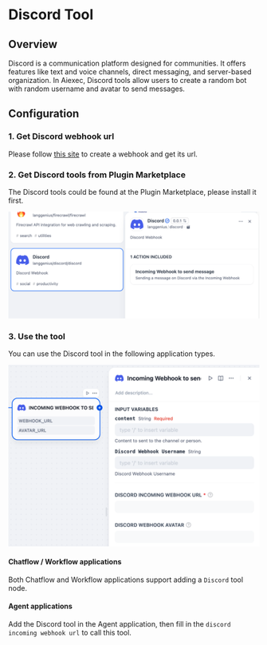# Discord Tool

## Overview

Discord is a communication platform designed for communities. It offers features like text and voice channels, direct messaging, and server-based organization. In Aiexec, Discord tools allow users to create a random bot with random username and avatar to send messages.

## Configuration

### 1. Get Discord webhook url
Please follow [this site](https://support.discord.com/hc/en-us/articles/228383668-Intro-to-Webhooks) to create a webhook and get its url.

### 2. Get Discord tools from Plugin Marketplace
The Discord tools could be found at the Plugin Marketplace, please install it first.

![](./_assets/discord_1.PNG)

### 3. Use the tool
You can use the Discord tool in the following application types.

![](./_assets/discord_2.PNG)

#### Chatflow / Workflow applications

Both Chatflow and Workflow applications support adding a `Discord` tool node.

#### Agent applications
Add the Discord tool in the Agent application, then fill in the `discord incoming webhook url` to call this tool.